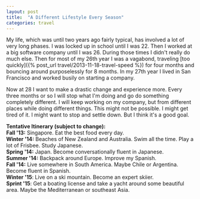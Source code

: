 ```yaml
---
layout: post
title:  "A Different Lifestyle Every Season"
categories: travel
---
```


My life, which was until two years ago fairly typical, has involved a lot of very long phases. I was locked up in school until I was 22. Then I worked at a big software company until I was 26. During those times I didn't really do much else. Then for most of my 26th year I was a vagabond, traveling [too quickly]({% post_url travel/2013-11-18-travel-speed %}) for four months and bouncing around purposelessly for 8 months. In my 27th year I lived in San Francisco and worked busily on starting a company.

Now at 28 I want to make a drastic change and experience more. Every three months or so I will stop what I'm doing and go do something completely different. I will keep working on my company, but from different places while doing different things. This might not be possible. I might get tired of it. I might want to stop and settle down. But I think it's a good goal.

**Tentative Itinerary (subject to change):**<br>
**Fall '13:** Singapore. Eat the  best food every day.<br>
**Winter '14:** Beaches of New Zealand and Australia. Swim all the time. Play a lot of Frisbee. Study Japanese.<br>
**Spring '14:** Japan. Become conversationally fluent in Japanese.<br>
**Summer '14:** Backpack around Europe. Improve my Spanish.<br>
**Fall '14:** Live somewhere in South America. Maybe Chile or Argentina. Become fluent in Spanish.<br>
**Winter '15**: Live on a ski mountain. Become an expert skiier.<br>
**Sprint '15**: Get a boating license and take a yacht around some beautiful area. Maybe the Mediterranean or southeast Asia.
